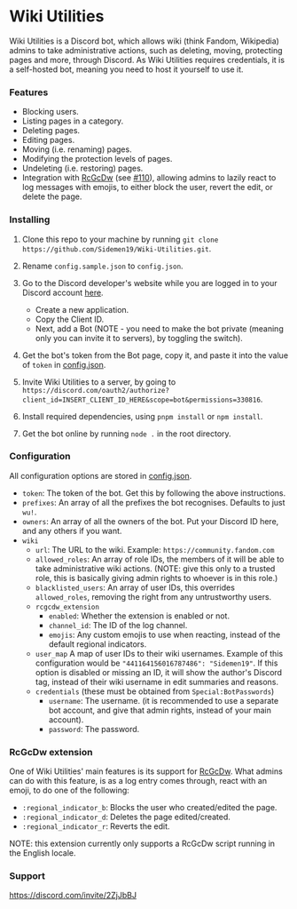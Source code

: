# Wiki Utilities
Wiki Utilities is a Discord bot, which allows wiki (think Fandom, Wikipedia) admins to take administrative actions, such as deleting, moving, protecting pages and more, through Discord. As Wiki Utilities requires credentials, it is a self-hosted bot, meaning you need to host it yourself to use it.

### Features
* Blocking users.
* Listing pages in a category.
* Deleting pages.
* Editing pages.
* Moving (i.e. renaming) pages.
* Modifying the protection levels of pages.
* Undeleting (i.e. restoring) pages.
* Integration with [RcGcDw](https://gitlab.com/piotrex43/RcGcDw/) (see [#110](https://gitlab.com/piotrex43/RcGcDw/-/issues/110)), allowing admins to lazily react to log messages with emojis, to either block the user, revert the edit, or delete the page.

### Installing
1. Clone this repo to your machine by running `git clone https://github.com/Sidemen19/Wiki-Utilities.git`.
2. Rename `config.sample.json` to `config.json`.
3. Go to the Discord developer's website while you are logged in to your Discord account [here](https://discordapp.com/developers/applications/).
    * Create a new application.
    * Copy the Client ID.
    * Next, add a Bot (NOTE - you need to make the bot private (meaning only you can invite it to servers), by toggling the switch).

4. Get the bot's token from the Bot page, copy it, and paste it into the value of `token` in [config.json](config.sample.json).
5. Invite Wiki Utilities to a server, by going to `https://discord.com/oauth2/authorize?client_id=INSERT_CLIENT_ID_HERE&scope=bot&permissions=330816`.
6. Install required dependencies, using `pnpm install` or `npm install`.
7. Get the bot online by running `node .` in the root directory.

### Configuration
All configuration options are stored in [config.json](config.sample.json).

* `token`: The token of the bot. Get this by following the above instructions.
* `prefixes`: An array of all the prefixes the bot recognises. Defaults to just `wu!`.
* `owners`: An array of all the owners of the bot. Put your Discord ID here, and any others if you want.
* `wiki`
    * `url`: The URL to the wiki. Example: `https://community.fandom.com`
    * `allowed_roles`: An array of role IDs, the members of it will be able to take administrative wiki actions. (NOTE: give this only to a trusted role, this is basically giving admin rights to whoever is in this role.)
    * `blacklisted_users`: An array of user IDs, this overrides `allowed_roles`, removing the right from any untrustworthy users.
    * `rcgcdw_extension`
        * `enabled`: Whether the extension is enabled or not.
        * `channel_id`: The ID of the log channel.
        * `emojis`: Any custom emojis to use when reacting, instead of the default regional indicators.
    * `user_map` A map of user IDs to their wiki usernames. Example of this configuration would be `"441164156016787486": "Sidemen19"`. If this option is disabled or missing an ID, it will show the author's Discord tag, instead of their wiki username in edit summaries and reasons.
    * `credentials` (these must be obtained from `Special:BotPasswords`)
        * `username`: The username. (it is recommended to use a separate bot account, and give that admin rights, instead of your main account).
        * `password`: The password.
        
### RcGcDw extension
One of Wiki Utilities' main features is its support for [RcGcDw](https://gitlab.com/piotrex43/RcGcDw/). What admins can do with this feature, is as a log entry comes through, react with an emoji, to do one of the following:
* `:regional_indicator_b`: Blocks the user who created/edited the page.
* `:regional_indicator_d`: Deletes the page edited/created.
* `:regional_indicator_r`: Reverts the edit.

NOTE: this extension currently only supports a RcGcDw script running in the English locale.

### Support
https://discord.com/invite/2ZjJbBJ